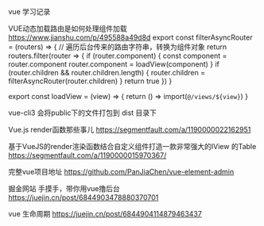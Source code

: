 vue 学习记录


VUE动态加载路由是如何处理组件加载
https://www.jianshu.com/p/495588a49d8d
export const filterAsyncRouter = (routers) => { // 遍历后台传来的路由字符串，转换为组件对象
  return routers.filter(router => {
    if (router.component) {
      const component = router.component
      router.component = loadView(component)
    }
    if (router.children && router.children.length) {
      router.children = filterAsyncRouter(router.children)
    }
    return true
  })
}

export const loadView = (view) => {
  return () => import(`@/views/${view}`)
}


vue-cli3 会将public下的文件打包到 dist 目录下

Vue.js render函数那些事儿 
https://segmentfault.com/a/1190000022162951

基于VueJS的render渲染函数结合自定义组件打造一款非常强大的IView 的Table
https://segmentfault.com/a/1190000015970367/

完整vue项目地址
https://github.com/PanJiaChen/vue-element-admin

掘金网站 手摸手，带你用vue撸后台
https://juejin.cn/post/6844903478880370701

vue 生命周期
https://juejin.cn/post/6844904114879463437
